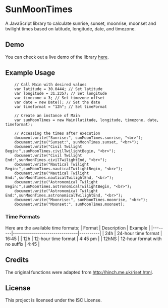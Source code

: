 # SunMoonTimes
A JavaScript library to calculate sunrise, sunset, moonrise, moonset and twilight times based on latitude, longitude, date, and timezone.

## Demo
You can check out a live demo of the library [here](https://eer50.github.io/sunmoontimes/).

## Example Usage
```
    // Call Main with desired values
    var latitude = 30.0444; // Set latitude
    var longitude = 31.2357; // Set longitude
    var timezone = 3; // Set timezone offset
    var date = new Date(); // Set the date
    var timeformat = "12h"; // Set timeFormat

    // Create an instance of Main
    var sunMoonTimes = new Main(latitude, longitude, timezone, date, timeformat);
    
    // Accessing the times after execution
    document.write("Sunrise:", sunMoonTimes.sunrise, "<br>");
    document.write("Sunset:", sunMoonTimes.sunset, "<br>");
    document.write("Civil Twilight Begin:",sunMoonTimes.civilTwilightBegin, "<br>");
    document.write("Civil Twilight End:",sunMoonTimes.civilTwilightEnd, "<br>");
    document.write("Nautical Twilight Begin:",sunMoonTimes.nauticalTwilightBegin, "<br>");
    document.write("Nautical Twilight End:",sunMoonTimes.nauticalTwilightEnd, "<br>");
    document.write("Astronomical Twilight Begin:",sunMoonTimes.astronomicalTwilightBegin, "<br>");
    document.write("Astronomical Twilight End:",sunMoonTimes.astronomicalTwilightEnd, "<br>");
    document.write("Moonrise:", sunMoonTimes.moonrise, "<br>");
    document.write("Moonset:", sunMoonTimes.moonset);
```
### Time Formats  
Here are the available time formats:
| Format | Description                    | Example  |
|--------|--------------------------------|----------|
| 24h    | 24-hour time format            | 16:45    |
| 12h    | 12-hour time format            | 4:45 pm  |
| 12hNS  | 12-hour format with no suffix  | 4:45     |

## Credits
The original functions were adapted from http://hinch.me.uk/riset.html.

## License
This project is licensed under the ISC License.
